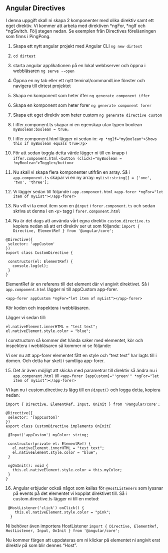 ## Angular Directives

I denna uppgift skall ni skapa 2 komponenter med olika direktiv samt ett eget direktiv. Vi kommer att arbeta med direktiven *ngFor, *ngIf och *ngSwitch. Följ stegen nedan. Se exemplen från Directives föreläsningen som finns i PingPong.

1. Skapa ett nytt angular projekt med Angular CLI ```ng new dirtest```

1. ```cd dirtest```

1. starta angular applikationen på en lokal webbserver och öppna i webbläsaren ```ng serve --open```

1. Öppna en ny tab eller ett nytt teminal/commandLine fönster och navigera till dirtest projektet

1. Skapa en komponent som heter iffer ```ng generate component iffer```

1. Skapa en komponent som heter forer ```ng generate component forer```

1. Skapa ett eget direktiv som heter custom ```ng generate directive custom```

1. I iffer.component.ts skapar ni en egenskap utav typen boolean ```myBoolean:boolean = true;```

1. I iffer.component.html lägger ni sedan in:
```<p *ngIf="myBoolean">Shows this if myBoolean equals true</p>```

1. För att sedan toggla detta värde lägger ni till en knapp i ```iffer.component.html```
```<button (click)="myBoolean = !myBoolean">Toggle</button>```

1. Nu skall vi skapa flera komponenter utifrån en array. Så i ```app.component.ts``` skapar vi en ny array:
 ```myList:string[] = ['one', 'two', 'three'];```

1. Vi lägger sedan till följande i ```app.component.html```
```<app-forer *ngFor="let item of myList"></app-forer>```

1. Nu vill vi ta emot item som en ```@input``` i ```forer.component.ts``` och sedan skriva ut denna i en ```<p>``` tagg i ```forer.component.html```

1. Nu är det dags att använda vårt egna direktiv ```custom.directive.ts``` kopiera nedan så att ert direktiv ser ut som följande: ```import { Directive, ElementRef } from '@angular/core';```

```
@Directive({
 selector: 'appCustom'
})
export class CustomDirective {

 constructor(el: ElementRef) {
   console.log(el);
 }
}
```

ElementRef är en referens till det element där vi angivit direktivet. Så i ```app.component.html``` lägger ni till appCustom app-forer.

```<app-forer appCustom *ngFor="let item of myList"></app-forer>```

Kör koden och inspektera i webbläsaren.

Lägger vi sedan till:
```
el.nativeElement.innerHTML = "test text";
el.nativeElement.style.color = "blue";
```

I constructorn så kommer det hända saker med elementet, kör och inspektera i webbläsaren så kommer ni se följande:

Vi ser nu att app-forer elementet fått en style och “test text” har lagts till i domen. Och detta har skett i samtliga app-forer.

15. Det är även möjligt att skicka med parametrar till direktiv så ändra nu i ```app.component.html``` till
```<app-forer [appCustom]="'green'" *ngFor="let item of myList"></app-forer>```

Vi kan nu i custom.directive.ts lägg till en ```@input()``` och logga detta, kopiera nedan:
```
import { Directive, ElementRef, Input, OnInit } from '@angular/core';

@Directive({
 selector: '[appCustom]'
})
export class CustomDirective implements OnInit{

 @Input('appCustom') myColor: string;

 constructor(private el: ElementRef) {
   el.nativeElement.innerHTML = "test text";
   el.nativeElement.style.color = "blue";
 }

 ngOnInit(): void {
   this.el.nativeElement.style.color = this.myColor;
 }
}
```

16. Angular erbjuder också något som kallas för ```@HostListeners``` som lyssnar på events på det elementet vi kopplat direktivet till. Så i custom.directive.ts lägger ni till en metod:
```
 @HostListener('click') onClick() {
    this.el.nativeElement.style.color = "pink";
  }
```

Ni behöver även importera HostListener
```import { Directive, ElementRef, HostListener, Input, OnInit } from '@angular/core';```

Nu kommer färgen att uppdateras om ni klickar på elementet ni angivit erat direktiv på som blir dennes “Host”.

